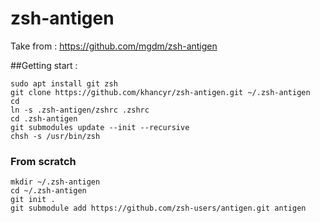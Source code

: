 # zsh-antigen

Take from : https://github.com/mgdm/zsh-antigen

##Getting start :
```
sudo apt install git zsh
git clone https://github.com/khancyr/zsh-antigen.git ~/.zsh-antigen
cd
ln -s .zsh-antigen/zshrc .zshrc
cd .zsh-antigen
git submodules update --init --recursive
chsh -s /usr/bin/zsh
```












### From scratch
```
mkdir ~/.zsh-antigen
cd ~/.zsh-antigen
git init .
git submodule add https://github.com/zsh-users/antigen.git antigen
````

